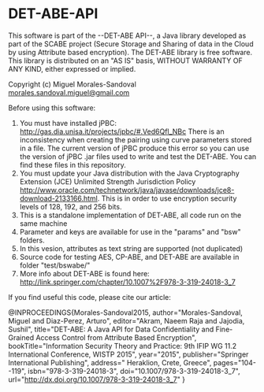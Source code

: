 # DET-ABE-API

 This software is part of the --DET-ABE API--, a Java library developed as part of the SCABE project (Secure Storage and Sharing 
 of data in the Cloud by using  Attribute based encryption).
 The DET-ABE library is free software. This library is distributed on an "AS IS" basis, WITHOUT WARRANTY OF ANY KIND, either expressed or implied.
 
 Copyright (c) Miguel Morales-Sandoval 
 morales.sandoval.miguel@gmail.com


Before using this software:

1. You must have installed jPBC: http://gas.dia.unisa.it/projects/jpbc/#.Ved6Qfl_NBc
There is an inconsistency when creating the pairing using curve parameters stored in a file. The current version of jPBC produce this error so you can use the version of jPBC .jar files used to write and test the DET-ABE.  You can find these files in this repository.
2. You must update your Java distribution with the Java Cryptography Extension (JCE) Unlimited Strength Jurisdiction Policy
http://www.oracle.com/technetwork/java/javase/downloads/jce8-download-2133166.html. This is in order to use encryption security levels of 128, 192, and 256 bits. 
3. This is a standalone implementation of DET-ABE, all code run on the same machine
4. Parameter and keys are available for use in the "params" and "bsw" folders. 
5. In this vesion, attributes as text string are supported (not duplicated)
6. Source code for testing AES, CP-ABE, and DET-ABE are available in folder "test/bswabe/"
7. More info about DET-ABE is found here:
http://link.springer.com/chapter/10.1007%2F978-3-319-24018-3_7


If you find useful this code, please cite our article:

@INPROCEEDINGS{Morales-Sandoval2015,
author="Morales-Sandoval, Miguel
and Diaz-Perez, Arturo",
editor="Akram, Naeem Raja
and Jajodia, Sushil",
title="DET-ABE: A Java API for Data Confidentiality and Fine-Grained Access Control from Attribute Based Encryption",
bookTitle="Information Security Theory and Practice: 9th IFIP WG 11.2 International Conference, WISTP 2015",
year="2015",
publisher="Springer International Publishing",
address=" Heraklion, Crete, Greece",
pages="104--119",
isbn="978-3-319-24018-3",
doi="10.1007/978-3-319-24018-3_7",
url="http://dx.doi.org/10.1007/978-3-319-24018-3_7"
}



